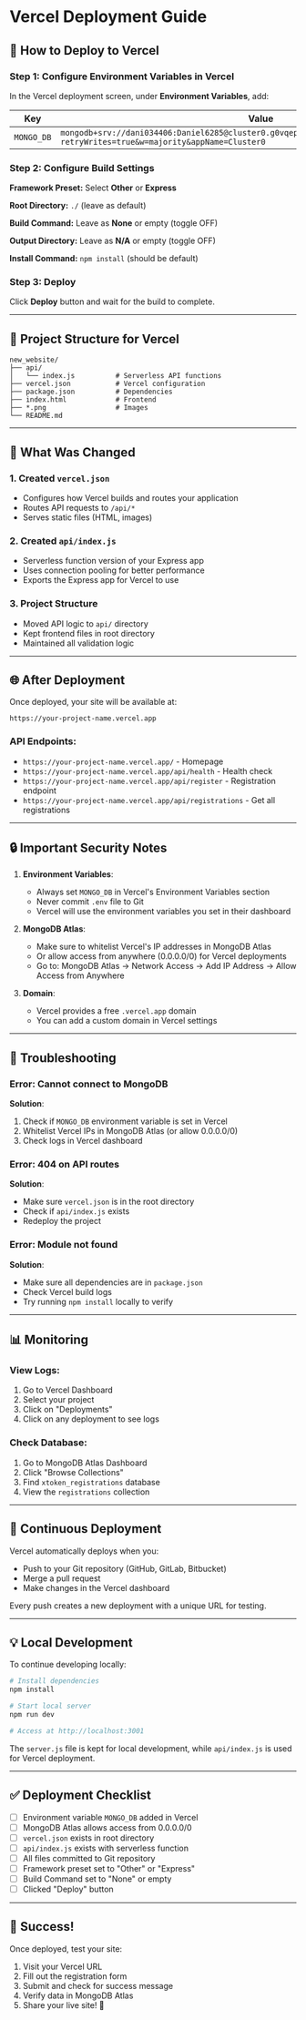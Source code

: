 # Vercel Deployment Guide

## 🚀 How to Deploy to Vercel

### Step 1: Configure Environment Variables in Vercel

In the Vercel deployment screen, under **Environment Variables**, add:

| Key        | Value                                                                                                                                |
| ---------- | ------------------------------------------------------------------------------------------------------------------------------------ |
| `MONGO_DB` | `mongodb+srv://dani034406:Daniel6285@cluster0.g0vqepz.mongodb.net/xtoken_registrations?retryWrites=true&w=majority&appName=Cluster0` |

### Step 2: Configure Build Settings

**Framework Preset:** Select **Other** or **Express**

**Root Directory:** `./` (leave as default)

**Build Command:** Leave as **None** or empty (toggle OFF)

**Output Directory:** Leave as **N/A** or empty (toggle OFF)

**Install Command:** `npm install` (should be default)

### Step 3: Deploy

Click **Deploy** button and wait for the build to complete.

---

## 📁 Project Structure for Vercel

```
new_website/
├── api/
│   └── index.js          # Serverless API functions
├── vercel.json           # Vercel configuration
├── package.json          # Dependencies
├── index.html            # Frontend
├── *.png                 # Images
└── README.md
```

---

## 🔧 What Was Changed

### 1. Created `vercel.json`

- Configures how Vercel builds and routes your application
- Routes API requests to `/api/*`
- Serves static files (HTML, images)

### 2. Created `api/index.js`

- Serverless function version of your Express app
- Uses connection pooling for better performance
- Exports the Express app for Vercel to use

### 3. Project Structure

- Moved API logic to `api/` directory
- Kept frontend files in root directory
- Maintained all validation logic

---

## 🌐 After Deployment

Once deployed, your site will be available at:

```
https://your-project-name.vercel.app
```

### API Endpoints:

- `https://your-project-name.vercel.app/` - Homepage
- `https://your-project-name.vercel.app/api/health` - Health check
- `https://your-project-name.vercel.app/api/register` - Registration endpoint
- `https://your-project-name.vercel.app/api/registrations` - Get all registrations

---

## 🔒 Important Security Notes

1. **Environment Variables**:

   - Always set `MONGO_DB` in Vercel's Environment Variables section
   - Never commit `.env` file to Git
   - Vercel will use the environment variables you set in their dashboard

2. **MongoDB Atlas**:

   - Make sure to whitelist Vercel's IP addresses in MongoDB Atlas
   - Or allow access from anywhere (0.0.0.0/0) for Vercel deployments
   - Go to: MongoDB Atlas → Network Access → Add IP Address → Allow Access from Anywhere

3. **Domain**:
   - Vercel provides a free `.vercel.app` domain
   - You can add a custom domain in Vercel settings

---

## 🐛 Troubleshooting

### Error: Cannot connect to MongoDB

**Solution**:

1. Check if `MONGO_DB` environment variable is set in Vercel
2. Whitelist Vercel IPs in MongoDB Atlas (or allow 0.0.0.0/0)
3. Check logs in Vercel dashboard

### Error: 404 on API routes

**Solution**:

- Make sure `vercel.json` is in the root directory
- Check if `api/index.js` exists
- Redeploy the project

### Error: Module not found

**Solution**:

- Make sure all dependencies are in `package.json`
- Check Vercel build logs
- Try running `npm install` locally to verify

---

## 📊 Monitoring

### View Logs:

1. Go to Vercel Dashboard
2. Select your project
3. Click on "Deployments"
4. Click on any deployment to see logs

### Check Database:

1. Go to MongoDB Atlas Dashboard
2. Click "Browse Collections"
3. Find `xtoken_registrations` database
4. View the `registrations` collection

---

## 🔄 Continuous Deployment

Vercel automatically deploys when you:

- Push to your Git repository (GitHub, GitLab, Bitbucket)
- Merge a pull request
- Make changes in the Vercel dashboard

Every push creates a new deployment with a unique URL for testing.

---

## 💡 Local Development

To continue developing locally:

```bash
# Install dependencies
npm install

# Start local server
npm run dev

# Access at http://localhost:3001
```

The `server.js` file is kept for local development, while `api/index.js` is used for Vercel deployment.

---

## ✅ Deployment Checklist

- [ ] Environment variable `MONGO_DB` added in Vercel
- [ ] MongoDB Atlas allows access from 0.0.0.0/0
- [ ] `vercel.json` exists in root directory
- [ ] `api/index.js` exists with serverless function
- [ ] All files committed to Git repository
- [ ] Framework preset set to "Other" or "Express"
- [ ] Build Command set to "None" or empty
- [ ] Clicked "Deploy" button

---

## 🎉 Success!

Once deployed, test your site:

1. Visit your Vercel URL
2. Fill out the registration form
3. Submit and check for success message
4. Verify data in MongoDB Atlas
5. Share your live site! 🚀
